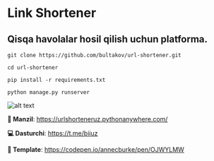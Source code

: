 # Link Shortener
## Qisqa havolalar hosil qilish uchun platforma.

```
git clone https://github.com/bultakov/url-shortener.git
```

```
cd url-shortener
```

```
pip install -r requirements.txt
```

```
python manage.py runserver
```

![alt text](https://telegra.ph/file/97d272b939a227782a304.jpg)



**🔗 Manzil**: https://urlshorteneruz.pythonanywhere.com/

**💻 Dasturchi**: https://t.me/biiuz

**🍭 Template**: https://codepen.io/annecburke/pen/OJWYLMW